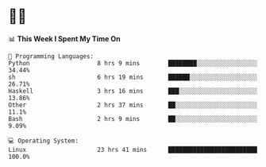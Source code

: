 # 👨‍💻
<!--START_SECTION:waka-->
📊 **This Week I Spent My Time On** 

```text
💬 Programming Languages: 
Python                   8 hrs 9 mins        ████████░░░░░░░░░░░░░░░░░   34.44% 
sh                       6 hrs 19 mins       ██████░░░░░░░░░░░░░░░░░░░   26.71% 
Haskell                  3 hrs 16 mins       ███░░░░░░░░░░░░░░░░░░░░░░   13.86% 
Other                    2 hrs 37 mins       ██░░░░░░░░░░░░░░░░░░░░░░░   11.1% 
Bash                     2 hrs 9 mins        ██░░░░░░░░░░░░░░░░░░░░░░░   9.09%

💻 Operating System: 
Linux                    23 hrs 41 mins      █████████████████████████   100.0%

```


<!--END_SECTION:waka-->
